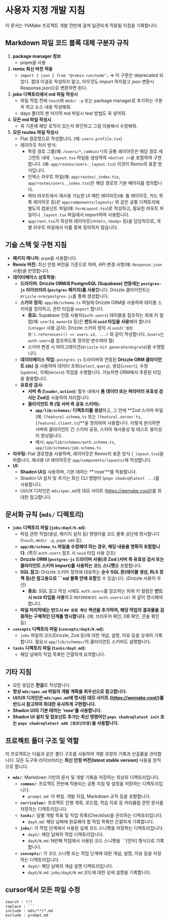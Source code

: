 # **사용자 지정 개발 지침**

이 문서는 YkMake 프로젝트 개발 전반에 걸쳐 일관되게 적용될 지침을 기록합니다.

## **Markdown 파일 코드 블록 대체 구분자 규칙**

1. **package manager 정보**
    - pnpm을 사용
2. **remix 최신 버전 적용**
    - `import { json } from "@remix-run/node";` => 이 구문은 deprecated 되었다. 절대 이걸로 작성하지 말고, 아무것도 import 하지말고 json 변환시 Response.json으로 변환하면 된다.
3. **jobs 디렉토리에서 md 파일 작성시**
    - 파일 작업 전에 `touch`와 `mkdir -p` 또는 package manager로 추가하는 구문 꼭 하고 소스 내용 작성해줘.
    - days 폴더의 맨 마지막 md 파일시 test 방법도 꼭 넣어줘.
4. **모든 md 파일 작성시**
    - 꼭 기존에 해당 로직이 있는지 확인하고 그걸 이용해서 수정해줘.
5. **모든 routes 파일 작성시**
    - Flat 경로명으로 작성합니다. (예: `users.profile.tsx`)
    - 레이아웃 처리 방식:
        - 특정 경로 그룹(예: `/users/*`, `/admin/*`)의 공통 레이아웃은 해당 경로 세그먼트 내에 `_layout.tsx` 파일을 생성하여 `<Outlet />`을 포함하여 구현합니다. (예: `app/routes/users._layout.tsx`) 이것이 Remix의 표준 방식입니다.
        - 인덱스 라우트 파일(예: `app/routes/_index.tsx`, `app/routes/users._index.tsx`)은 해당 경로의 기본 페이지를 정의합니다.
        - 여러 라우트에서 재사용 가능한 UI 패턴 레이아웃(예: 폼 레이아웃, 카드 목록 레이아웃 등)은 `app/components/layouts/` 와 같은 공통 디렉토리에 별도의 컴포넌트 파일(예: `FormLayout.tsx`)로 작성하고, 필요한 라우트 파일이나 `_layout.tsx` 파일에서 import하여 사용합니다.
        - `app/root.tsx`가 최상위 레이아웃(`<html>`, `<body>` 등)을 담당하므로, 개별 라우트 파일에서 이를 중복 정의하지 않습니다.

## **기술 스택 및 구현 지침**

- **패키지 매니저:** `pnpm`을 사용합니다.
- **Remix 버전:** 최신 안정 버전을 기준으로 하며, API 변경 사항(예: `Response.json` 사용)을 반영합니다.
- **데이터베이스 상호작용:**
    - **드라이버:** **Drizzle ORM과 PostgreSQL (Supabase) 연동에는 `postgres-js` 라이브러리 (`postgres` 패키지)를 사용**합니다. Drizzle 클라이언트는 `drizzle-orm/postgres-js`를 통해 생성합니다.
    - **스키마 정의:** `app/db/schema.ts` 파일에 Drizzle ORM을 사용하여 테이블 스키마를 정의하고, 관련 타입을 `export` 합니다.
        - **중요:** Supabase 인증 사용자(`auth.users`) 테이블을 참조하는 외래 키 컬럼(예: `userId`, `ownerId` 등)은 **반드시 `uuid` 타입을 사용**해야 합니다 (`integer` 사용 금지). Drizzle 스키마 정의 시 `uuid('컬럼명').references(() => users.id, ...)` 와 같이 작성합니다. (`users`는 `auth.users`를 참조하도록 정의된 변수여야 함)
        - 스키마 변경 시 마이그레이션(`drizzle-kit generate/migrate`)을 수행합니다.
    - **데이터베이스 작업:** `postgres-js` 드라이버와 연동된 **Drizzle ORM 클라이언트 (`db`)** 를 사용하여 데이터 조회(`select`, `query`), 생성(`insert`), 수정(`update`), 삭제(`delete`) 작업을 수행합니다. 가능하면 ORM에서 추론된 타입을 활용합니다.
    - **유효성 검사:**
        - **서버 측 (`loader`, `action`):** 함수 내에서 **폼 데이터 또는 파라미터 유효성 검사는 Zod**를 사용하여 처리합니다.
        - **클라이언트 측 (및 서버 측 공유 스키마):**
            - **`app/lib/schemas/` 디렉토리를 생성**하고, 그 안에 **Zod 스키마 파일 (예: `[feature].schema.ts` 또는 `[feature].server.ts`, `[feature].client.ts`)**을 정의하여 사용합니다. 이렇게 분리하면 서버와 클라이언트 간 스키마 공유, 스키마 재사용성 및 테스트 용이성이 향상됩니다.
            - 예시: `app/lib/schemas/auth.schema.ts`, `app/lib/schemas/job.schema.ts`
- **라우팅:** Flat 경로명을 사용하며, 레이아웃은 Remix의 표준 방식 (`_layout.tsx`)을 따릅니다. 재사용 UI 레이아웃은 `app/components/layouts/`에 작성합니다.
- **UI:**
    - **Shadcn UI**를 사용하며, 기본 테마는 **'rose'**를 적용합니다.
    - Shadcn UI 설치 및 추가는 최신 CLI 명령어 (`pnpx shadcn@latest ...`)를 사용합니다.
    - UI/UX 디자인은 `mds/spec.md`의 데모 사이트 (https://wemake.cool/)를 최대한 참고합니다.

## **문서화 규칙 (`mds/` 디렉토리)**

- **`jobs` 디렉토리 파일 (`jobs/dayX/N.md`):**
    - 파일 관련 작업(생성, 패키지 설치 등) 명령어를 코드 블록 상단에 명시합니다 (`touch`, `mkdir -p`, `pnpm add` 등).
    - **`app/db/schema.ts` 파일을 수정해야 하는 경우, 해당 내용을 명확히 포함합니다.** (특히 `auth.users` 참조 시 `uuid` 타입 사용 강조)
    - **Drizzle ORM (`postgres-js` 드라이버 사용)과 Zod (서버 측 유효성 검사 또는 클라이언트 스키마 import)를 사용하는 코드 스니펫**을 포함합니다.
    - **SQL 참고:** Drizzle 스키마 정의에 대응하는 **순수 SQL 문(테이블 생성, RLS 정책 등)은 참고용으로 ```sql 블록 안에 포함**할 수 있습니다. (Drizzle 사용이 우선)
        - **중요:** SQL 참고 작성 시에도 `auth.users`를 참조하는 외래 키 컬럼은 **반드시 `UUID` 타입을 사용**하고 `REFERENCES auth.users(id)` 와 같이 명시해야 합니다.
    - **파일 마지막에는 반드시 `## 완료 확인` 섹션을 추가하여, 해당 작업의 결과물을 검증하는 구체적인 단계를 명시합니다.** (예: 브라우저 확인, DB 확인, 콘솔 확인 등)
- **`concepts` 디렉토리 파일 (`concepts/dayX/N.md`):**
    - `jobs` 파일의 코드(Drizzle, Zod 등)에 대한 개념, 설명, 이유 등을 상세히 기록합니다. 필요시 `app/lib/schemas/`의 클라이언트 스키마도 설명합니다.
- **`tasks` 디렉토리 파일 (`tasks/dayX.md`):**
    - 해당 날짜의 작업 목록만 간결하게 요약합니다.

## **기타 지침**

- 모든 응답은 **한글**로 작성합니다.
- **항상 `mds/spec.md` 파일의 개발 계획을 최우선으로 참고합니다.**
- **UI/UX 디자인은 `mds/spec.md`에 명시된 데모 사이트 (https://wemake.cool/)를 반드시 참고하여 최대한 유사하게 구현합니다.**
- **Shadcn UI의 기본 테마는 'rose'를 사용합니다.**
- **Shadcn UI 설치 및 컴포넌트 추가는 최신 명령어인 `pnpx shadcn@latest init` 또는 `pnpx shadcn@latest add [컴포넌트명]`을 사용합니다.**

## **프로젝트 폴더 구조 및 역할**

이 프로젝트는 다음과 같은 폴더 구조를 사용하여 개발 과정의 기록과 산출물을 관리합니다. 모든 도구와 라이브러리는 **최신 안정 버전(latest stable version)** 사용을 원칙으로 합니다.

- **`mds/`**: Markdown 기반의 문서 및 개발 기록을 저장하는 최상위 디렉토리입니다.
    - **`common/`**: 프로젝트 전반에 적용되는 공통 지침 및 설정을 저장하는 디렉토리입니다.
        - `prompt.md`: 이 파일. 개발 지침, Markdown 규칙 등을 포함합니다.
    - **`curriculum/`**: 프로젝트 진행 계획, 로드맵, 학습 자료 등 커리큘럼 관련 문서를 저장하는 디렉토리입니다.
    - **`tasks/`**: 일별 개발 목표 및 작업 목록(Checklist)을 관리하는 디렉토리입니다.
        - `dayX.md`: 해당 날짜에 완료해야 할 작업 목록만 간결하게 기록합니다.
    - **`jobs/`**: 각 작업 단계에서 사용된 실제 코드 스니펫을 저장하는 디렉토리입니다.
        - `dayX/`: 해당 날짜의 작업 디렉토리입니다.
        - `dayX/N.md`: N번째 작업에서 사용된 코드 스니펫을 ```[언어] 형식으로 기록합니다.
    - **`concepts/`**: 각 코드 스니펫 또는 작업 단계에 대한 개념, 설명, 이유 등을 저장하는 디렉토리입니다.
        - `dayX/`: 해당 날짜의 개념 설명 디렉토리입니다.
        - `dayX/N.md`: `jobs/dayX/N.md` 코드에 대한 상세 설명을 기록합니다.

## **cursor에서 모든 파일 수정**

```
search : !!!
replace : ```
include : mds/**/*.md
exclude : prompt.md

```